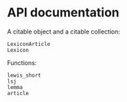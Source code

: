 # API documentation

A citable object and a citable collection:

```@docs
LexiconArticle
Lexicon
```

Functions:

```@docs
lewis_short
lsj
lemma
article
```